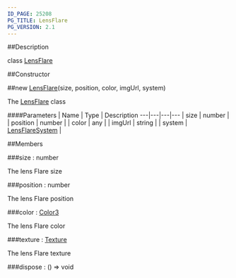 ```yaml
---
ID_PAGE: 25208
PG_TITLE: LensFlare
PG_VERSION: 2.1
---
```

##Description

class [LensFlare](/classes/2.2/LensFlare)



##Constructor

##new [LensFlare](/classes/2.2/LensFlare)(size, position, color, imgUrl, system)

The [LensFlare](/classes/2.2/LensFlare) class

####Parameters
 | Name | Type | Description
---|---|---|---
 | size | number | 
 | position | number | 
 | color | any | 
 | imgUrl | string | 
 | system | [LensFlareSystem](/classes/2.2/LensFlareSystem) | 

##Members

###size : number

The lens Flare size

###position : number

The lens Flare position

###color : [Color3](/classes/2.2/Color3)

The lens Flare color

###texture : [Texture](/classes/2.2/Texture)

The lens Flare texture

###dispose : () =&gt; void



